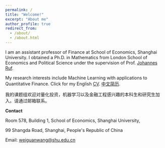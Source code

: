 ```yaml
---
permalink: /
title: "Welcome!"
excerpt: "About me"
author_profile: true
redirect_from: 
  - /about/
  - /about.html
---
```



I am an assistant professor of Finance at School of Economics, Shanghai University. I obtained a Ph.D. in Mathematics from London School of Economics and Political Science under the supervision of Prof. [Johannes Ruf](http://www.maths.lse.ac.uk/Personal/jruf/). 

My research interests include Machine Learning with applications to Quantitative Finance. Click for my English [CV](https://weiguanwang.github.io/files/CV/cv.pdf). [中文简历](https://github.com/weiguanwang/weiguanwang.github.io/blob/master/files/cv_chinese_short/cv.pdf).

我的课题组欢迎对量化投资，机器学习以及金融工程感兴趣的本科生和研究生加入。请通过邮箱联系。

**Contact**

Room 578, Building 1, School of Economics, Shanghai University,

99 Shangda Road, Shanghai, People's Republic of China

Email: weiguanwang@shu.edu.cn
